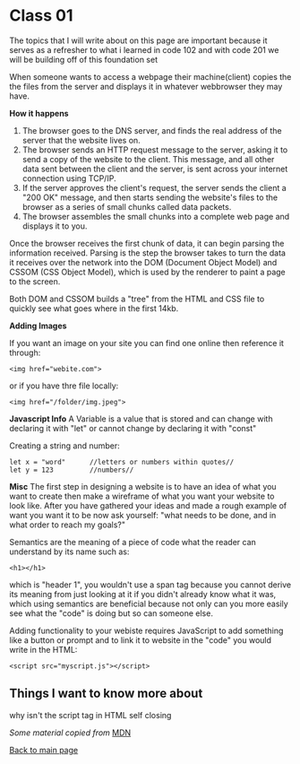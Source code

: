 # Class 01
The topics that I will write about on this page are important because it serves as a refresher to what i learned in code 102 and with code 201 we will be building off of this foundation set

When someone wants to access a webpage their machine(client) copies the the files from the server and displays it in whatever webbrowser they may have.

**How it happens**
1. The browser goes to the DNS server, and finds the real address of the server that the website lives on.
2. The browser sends an HTTP request message to the server, asking it to send a copy of the website to the client. This message, and all other data sent between the client and the server, is sent across your internet connection using TCP/IP.
3. If the server approves the client's request, the server sends the client a "200 OK" message, and then starts sending the website's files to the browser as a series of small chunks called data packets.
4. The browser assembles the small chunks into a complete web page and displays it to you.

Once the browser receives the first chunk of data, it can begin parsing the information received. Parsing is the step the browser takes to turn the data it receives over the network into the DOM (Document Object Model) and CSSOM (CSS Object Model), which is used by the renderer to paint a page to the screen.

Both DOM and CSSOM builds a "tree" from the HTML and CSS file to quickly see what goes where in the first 14kb.

**Adding Images**

If you want an image on your site you can find one online then reference it through:
```
<img href="webite.com">
```
or if you have thre file locally:
```
<img href="/folder/img.jpeg">
```

**Javascript Info**
A Variable is a value that is stored and can change with declaring it with "let" or cannot change by declaring it with "const"

Creating a string and number:
```
let x = "word"      //letters or numbers within quotes//
let y = 123         //numbers//
```

**Misc**
The first step in designing a website is to have an idea of what you want to create then make a wireframe of what you want your website to look like. After you have gathered your ideas and made a rough example of want you want it to be now ask yourself: "what needs to be done, and in what order to reach my goals?"

Semantics are the meaning of a piece of code what the reader can understand by its name such as:
```
<h1></h1>
```
which is "header 1", you wouldn't use a span tag because you cannot derive its meaning from just looking at it if you didn't already know what it was, which using semantics are beneficial because not only can you more easily see what the "code" is doing but so can someone else.

Adding functionality to your webiste requires JavaScript to add something like a button or prompt and to link it to website in the "code" you would write in the HTML:
```
<script src="myscript.js"></script>
```

## Things I want to know more about
why isn't the script tag in HTML self closing



*Some material copied from* [MDN](https://developer.mozilla.org/en-US/docs/Learn/Getting_started_with_the_web/How_the_Web_works)

[Back to main page](https://vadengrey.github.io/reading-notes/)